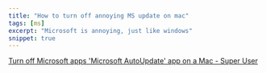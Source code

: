 ```yaml
---
title: "How to turn off annoying MS update on mac"
tags: [ms]
excerpt: "Microsoft is annoying, just like windows"
snippet: true
---
```


[Turn off Microsoft apps 'Microsoft AutoUpdate' app on a Mac - Super User](https://superuser.com/questions/1544338/turn-off-microsoft-apps-microsoft-autoupdate-app-on-a-mac) 
